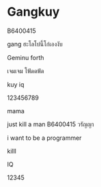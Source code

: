 # Gangkuy

B6400415

gang ฮะโลโบ๋นี้โก๋เองงับ

Geminu forth

เจมเจม โฟ้ดดฟ้ด

kuy iq

123456789

mama

just kill a man
B6400415 วรัญญา

i want to be a programmer

killl

IQ

12345